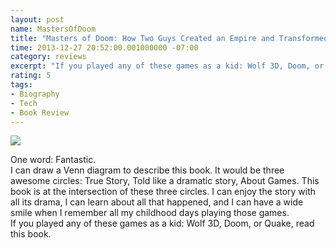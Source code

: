 ```yaml
---
layout: post
name: MastersOfDoom
title: "Masters of Doom: How Two Guys Created an Empire and Transformed Pop Culture"
time: 2013-12-27 20:52:00.001000000 -07:00
category: reviews
excerpt: "If you played any of these games as a kid: Wolf 3D, Doom, or Quake, read this book."
rating: 5
tags:
- Biography
- Tech
- Book Review
---
```

<img class="imageOnRight" src="{{ site.imgFolder_reviews }}{{ page.name }}/MastersOfDoomCover.png">

<div class="stars" title="{{ page.rating }} Stars" data-percent="{{ page.rating }}"></div>

One word: Fantastic.  
I can draw a Venn diagram to describe this book. It would be three awesome circles: True Story, Told like a dramatic story, About Games. This book is at the intersection of these three circles. I can enjoy the story with all its drama, I can learn about all that happened, and I can have a wide smile when I remember all my childhood days playing those games.  
If you played any of these games as a kid: Wolf 3D, Doom, or Quake, read this book.  